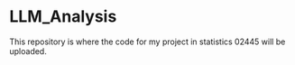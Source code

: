 # LLM_Analysis
This repository is where the code for my project in statistics 02445 will be uploaded.
